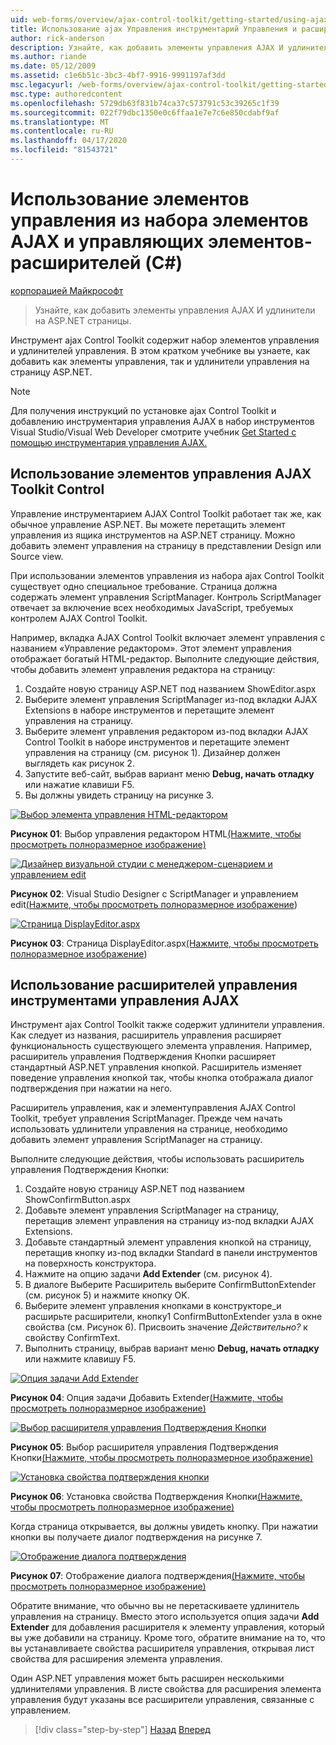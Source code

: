 ```yaml
---
uid: web-forms/overview/ajax-control-toolkit/getting-started/using-ajax-control-toolkit-controls-and-control-extenders-cs
title: Использование ajax Управления инструментарий Управления и расширения управления (C) Документы Майкрософт
author: rick-anderson
description: Узнайте, как добавить элементы управления AJAX И удлинители на ASP.NET страницы.
ms.author: riande
ms.date: 05/12/2009
ms.assetid: c1e6b51c-3bc3-4bf7-9916-9991197af3dd
msc.legacyurl: /web-forms/overview/ajax-control-toolkit/getting-started/using-ajax-control-toolkit-controls-and-control-extenders-cs
msc.type: authoredcontent
ms.openlocfilehash: 5729db63f831b74ca37c573791c53c39265c1f39
ms.sourcegitcommit: 022f79dbc1350e0c6ffaa1e7e7c6e850cdabf9af
ms.translationtype: MT
ms.contentlocale: ru-RU
ms.lasthandoff: 04/17/2020
ms.locfileid: "81543721"
---
```

# <a name="using-ajax-control-toolkit-controls-and-control-extenders-c"></a>Использование элементов управления из набора элементов AJAX и управляющих элементов-расширителей (C#)

[корпорацией Майкрософт](https://github.com/microsoft)

> Узнайте, как добавить элементы управления AJAX И удлинители на ASP.NET страницы.

Инструмент ajax Control Toolkit содержит набор элементов управления и удлинителей управления. В этом кратком учебнике вы узнаете, как добавить как элементы управления, так и удлинители управления на страницу ASP.NET.

> [!NOTE] 
> 
> Для получения инструкций по установке ajax Control Toolkit и добавлению инструментария управления AJAX в набор инструментов Visual Studio/Visual Web Developer смотрите учебник [Get Started с помощью инструментария управления AJAX.](get-started-with-the-ajax-control-toolkit-cs.md)

## <a name="using-ajax-control-toolkit-controls"></a>Использование элементов управления AJAX Toolkit Control

Управление инструментарием AJAX Control Toolkit работает так же, как обычное управление ASP.NET. Вы можете перетащить элемент управления из ящика инструментов на ASP.NET страницу. Можно добавить элемент управления на страницу в представлении Design или Source view.

При использовании элементов управления из набора ajax Control Toolkit существует одно специальное требование. Страница должна содержать элемент управления ScriptManager. Контроль ScriptManager отвечает за включение всех необходимых JavaScript, требуемых контролем AJAX Control Toolkit.

Например, вкладка AJAX Control Toolkit включает элемент управления с названием «Управление редактором». Этот элемент управления отображает богатый HTML-редактор. Выполните следующие действия, чтобы добавить элемент управления редактора на страницу:

1. Создайте новую страницу ASP.NET под названием ShowEditor.aspx
2. Выберите элемент управления ScriptManager из-под вкладки AJAX Extensions в наборе инструментов и перетащите элемент управления на страницу.
3. Выберите элемент управления редактором из-под вкладки AJAX Control Toolkit в наборе инструментов и перетащите элемент управления на страницу (см. рисунок 1). Дизайнер должен выглядеть как рисунок 2.
4. Запустите веб-сайт, выбрав вариант меню **Debug, начать отладку** или нажатие клавиши F5.
5. Вы должны увидеть страницу на рисунке 3.

[![Выбор элемента управления HTML-редактором](using-ajax-control-toolkit-controls-and-control-extenders-cs/_static/image1.jpg)](using-ajax-control-toolkit-controls-and-control-extenders-cs/_static/image1.png)

**Рисунок 01**: Выбор управления редактором HTML[(Нажмите, чтобы просмотреть полноразмерное изображение)](using-ajax-control-toolkit-controls-and-control-extenders-cs/_static/image2.png)

[![Дизайнер визуальной студии с менеджером-сценарием и управлением edit](using-ajax-control-toolkit-controls-and-control-extenders-cs/_static/image2.jpg)](using-ajax-control-toolkit-controls-and-control-extenders-cs/_static/image3.png)

**Рисунок 02**: Visual Studio Designer с ScriptManager и управлением edit[(Нажмите, чтобы просмотреть полноразмерное изображение](using-ajax-control-toolkit-controls-and-control-extenders-cs/_static/image4.png))

[![Страница DisplayEditor.aspx](using-ajax-control-toolkit-controls-and-control-extenders-cs/_static/image3.jpg)](using-ajax-control-toolkit-controls-and-control-extenders-cs/_static/image5.png)

**Рисунок 03**: Страница DisplayEditor.aspx[(Нажмите, чтобы просмотреть полноразмерное изображение](using-ajax-control-toolkit-controls-and-control-extenders-cs/_static/image6.png))

## <a name="using-ajax-control-toolkit-control-extenders"></a>Использование расширителей управления инструментами управления AJAX

Инструмент ajax Control Toolkit также содержит удлинители управления. Как следует из названия, расширитель управления расширяет функциональность существующего элемента управления. Например, расширитель управления Подтверждения Кнопки расширяет стандартный ASP.NET управления кнопкой. Расширитель изменяет поведение управления кнопкой так, чтобы кнопка отображала диалог подтверждения при нажатии на него.

Расширитель управления, как и элементуправления AJAX Control Toolkit, требует управления ScriptManager. Прежде чем начать использовать удлинители управления на странице, необходимо добавить элемент управления ScriptManager на страницу.

Выполните следующие действия, чтобы использовать расширитель управления Подтверждения Кнопки:

1. Создайте новую страницу ASP.NET под названием ShowConfirmButton.aspx
2. Добавьте элемент управления ScriptManager на страницу, перетащив элемент управления на страницу из-под вкладки AJAX Extensions.
3. Добавьте стандартный элемент управления кнопкой на страницу, перетащив кнопку из-под вкладки Standard в панели инструментов на поверхность конструктора.
4. Нажмите на опцию задачи **Add Extender** (см. рисунок 4).
5. В диалоге Выберите Расширитель выберите ConfirmButtonExtender (см. рисунок 5) и нажмите кнопку OK.
6. Выберите элемент управления кнопками в конструкторе\_и расширьте расширители, кнопку1 ConfirmButtonExtender узла в окне свойства (см. Рисунок 6). Присвоить значение *Действительно?* к свойству ConfirmText.
7. Выполнить страницу, выбрав вариант меню **Debug, начать отладку** или нажмите клавишу F5.

[![Опция задачи Add Extender](using-ajax-control-toolkit-controls-and-control-extenders-cs/_static/image4.jpg)](using-ajax-control-toolkit-controls-and-control-extenders-cs/_static/image7.png)

**Рисунок 04**: Опция задачи Добавить Extender[(Нажмите, чтобы просмотреть полноразмерное изображение)](using-ajax-control-toolkit-controls-and-control-extenders-cs/_static/image8.png)

[![Выбор расширителя управления Подтверждения Кнопки](using-ajax-control-toolkit-controls-and-control-extenders-cs/_static/image5.jpg)](using-ajax-control-toolkit-controls-and-control-extenders-cs/_static/image9.png)

**Рисунок 05**: Выбор расширителя управления Подтверждения Кнопки[(Нажмите, чтобы просмотреть полноразмерное изображение)](using-ajax-control-toolkit-controls-and-control-extenders-cs/_static/image10.png)

[![Установка свойства подтверждения кнопки](using-ajax-control-toolkit-controls-and-control-extenders-cs/_static/image6.jpg)](using-ajax-control-toolkit-controls-and-control-extenders-cs/_static/image11.png)

**Рисунок 06**: Установка свойства Подтверждения Кнопки[(Нажмите, чтобы просмотреть полноразмерное изображение)](using-ajax-control-toolkit-controls-and-control-extenders-cs/_static/image12.png)

Когда страница открывается, вы должны увидеть кнопку. При нажатии кнопки вы получаете диалог подтверждения на рисунке 7.

[![Отображение диалога подтверждения](using-ajax-control-toolkit-controls-and-control-extenders-cs/_static/image7.jpg)](using-ajax-control-toolkit-controls-and-control-extenders-cs/_static/image13.png)

**Рисунок 07**: Отображение диалога подтверждения[(Нажмите, чтобы просмотреть полноразмерное изображение)](using-ajax-control-toolkit-controls-and-control-extenders-cs/_static/image14.png)

Обратите внимание, что обычно вы не перетаскиваете удлинитель управления на страницу. Вместо этого используется опция задачи **Add Extender** для добавления расширителя к элементу управления, который вы уже добавили на страницу. Кроме того, обратите внимание на то, что вы устанавливаете свойства расширителя управления, открывая лист свойства для расширения элемента управления.

Один ASP.NET управления может быть расширен несколькими удлинителями управления. В листе свойства для расширения элемента управления будут указаны все расширители управления, связанные с управлением.

> [!div class="step-by-step"]
> [Назад](get-started-with-the-ajax-control-toolkit-cs.md)
> [Вперед](creating-a-custom-ajax-control-toolkit-control-extender-cs.md)
